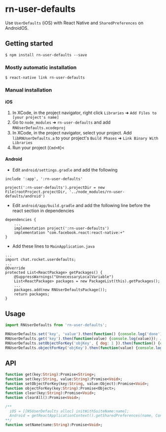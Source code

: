 
# rn-user-defaults

Use `UserDefaults` (iOS) with React Native and `SharedPreferences` on AndroidOS.

## Getting started

`$ npm install rn-user-defaults --save`

### Mostly automatic installation

`$ react-native link rn-user-defaults`

### Manual installation


#### iOS

1. In XCode, in the project navigator, right click `Libraries` ➜ `Add Files to [your project's name]`
2. Go to `node_modules` ➜ `rn-user-defaults` and add `RNUserDefaults.xcodeproj`
3. In XCode, in the project navigator, select your project. Add `libRNUserDefaults.a` to your project's `Build Phases` ➜ `Link Binary With Libraries`
4. Run your project (`Cmd+R`)<

#### Android

- Edit `android/settings.gradle` and add the following

```
include ':app', ':rn-user-defaults'

project(':rn-user-defaults').projectDir = new File(rootProject.projectDir, '../node_modules/rn-user-defaults/android')
```

- Edit `android/app/build.gradle` and add the following line before the react section in dependencies

```
dependencies {
    ...
    implementation project(':rn-user-defaults')
    implementation "com.facebook.react:react-native:+"
}
```

- Add these lines to `MainApplication.java`

```
...
import chat.rocket.userdefaults;
...
@Override
protected List<ReactPackage> getPackages() {
    @SuppressWarnings("UnnecessaryLocalVariable")
    List<ReactPackage> packages = new PackageList(this).getPackages();
    ...
    packages.add(new RNUserDefaultsPackage());
    return packages;
}
```

## Usage
```javascript
import RNUserDefaults from 'rn-user-defaults';

RNUserDefaults.set('key', 'value').then(function() {console.log('done')}); // done
RNUserDefaults.get('key').then(function(value) {console.log(value)}); // value
RNUserDefaults.setObjectForKey('objKey', { dog: 1 }).then(function() {console.log('done')}); // done
RNUserDefaults.objectForKey('objKey').then(function(value) {console.log(value)}); // { dog: 1 }
```

## API

```haxe
function get(key:String):Promise<String>;
function set(key:String, value:String):Promise<Void>;
function setObjectForKey(key:String, value:Object):Promise<Void>;
function objectForKey(key:String):Promise<Object>;
function clear(key:String):Promise<Void>;
function clearAll():Promise<Void>;

/**
  iOS = [[NSUserDefaults alloc] initWithSuiteName:name];
  Android = getReactApplicationContext().getSharedPreferences(name, Context.MODE_PRIVATE);
**/
function setName(name:String):Promise<Void>;
```
